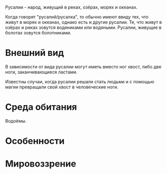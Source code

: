 Русалии - народ, живущий в реках, озёрах, морях и океанах.

Когда говорят "русалий/русалка", то обычно имеют ввиду тех, что живут в морях и океанах, однако есть и другие русалии. Те, что живут в озёрах и реках зовутся водяниками или водяными. Русалии, живущие в болотах зовутся болотниками.

# Внешний вид

В зависимости от вида русалии могут иметь вместо ног хвост, либо две ноги, заканчивающиеся ластами.

Известны случаи, когда русалии решали стать людьми и с помощью магии превращали свой хвост в человеческие ноги.

# Среда обитания

Водоёмы.

# Особенности

# Мировоззрение
